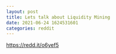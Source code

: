 ```yaml
--- 
layout: post 
title: Lets talk about Liquidity Mining 
date: 2021-06-24 1624531601 
categories: reddit 
--- 
```

https://redd.it/o6yef5
